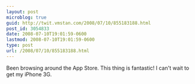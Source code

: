 ```yaml
---
layout: post
microblog: true
guid: http://twit.vmstan.com/2008/07/10/855183188.html
post_id: 3054833
date: 2008-07-10T19:01:59-0600
lastmod: 2008-07-10T19:01:59-0600
type: post
url: /2008/07/10/855183188.html
---
```

Been browsing around the App Store. This thing is fantastic! I can't wait to get my iPhone 3G.
